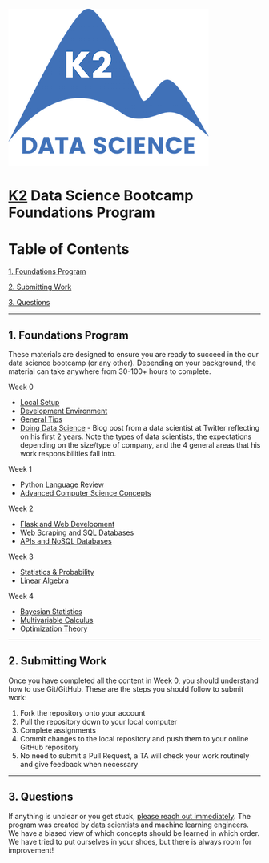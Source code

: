 ![K2 logo](images/k2_logo.png)

# [K2](http://www.k2datascience.com/) Data Science Bootcamp Foundations Program

# Table of Contents

[1. Foundations Program](#section-a)

[2. Submitting Work](#section-b)

[3. Questions](#section-c)

---

## <a name="section-a"></a>1.  Foundations Program

These materials are designed to ensure you are ready to succeed in the our data science bootcamp (or any other). Depending on your background, the material can take anywhere from 30-100+ hours to complete.

Week 0
  - [Local Setup](0-local-setup.md)
  - [Development Environment](0-environment.md)
  - [General Tips](0-general-tips.md)
  - [Doing Data Science](https://medium.com/@rchang/my-two-year-journey-as-a-data-scientist-at-twitter-f0c13298aee6#.qfovgm9ps) - Blog post from a data scientist at Twitter reflecting on his first 2 years. Note the types of data scientists, the expectations depending on the size/type of company, and the 4 general areas that his work responsibilities fall into.

Week 1
  - [Python Language Review](1-python.md)
  - [Advanced Computer Science Concepts](1-cs-concepts.md)

Week 2
  - [Flask and Web Development](2-flask.md)
  - [Web Scraping and SQL Databases](2-scraping-sql.md)
  - [APIs and NoSQL Databases](2-api-nosql.md)

Week 3
 - [Statistics & Probability](3-statistics-probability.md)
 - [Linear Algebra](3-linear-algebra.md)

Week 4
 - [Bayesian Statistics](4-bayesian-statistics.md)
 - [Multivariable Calculus](4-calculus.md)
 - [Optimization Theory](4-optimization-theory.md)

---

## <a name="section-b"></a>2. Submitting Work

Once you have completed all the content in Week 0, you should understand how to use Git/GitHub. These are the steps you should follow to submit work:

1. Fork the repository onto your account
2. Pull the repository down to your local computer
3. Complete assignments
3. Commit changes to the local repository and push them to your online GitHub repository
4. No need to submit a Pull Request, a TA will check your work routinely and give feedback when necessary

---

## <a name="section-c"></a>3. Questions

If anything is unclear or you get stuck, [please reach out immediately](<mailto:hello@k2datascience.com>). The program was created by data scientists and machine learning engineers. We have a biased view of which concepts should be learned in which order. We have tried to put ourselves in your shoes, but there is always room for improvement!
